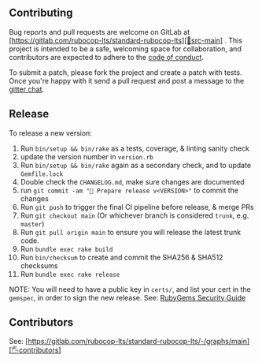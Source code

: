 ## Contributing

Bug reports and pull requests are welcome on GitLab at [https://gitlab.com/rubocop-lts/standard-rubocop-lts][🚎src-main]
. This project is intended to be a safe, welcoming space for collaboration, and contributors are expected to adhere to
the [code of conduct][conduct].

To submit a patch, please fork the project and create a patch with tests. Once you're happy with it send a pull request
and post a message to the [gitter chat][🏘chat].

## Release

To release a new version:

1. Run `bin/setup && bin/rake` as a tests, coverage, & linting sanity check
2. update the version number in `version.rb`
3. Run `bin/setup && bin/rake` again as a secondary check, and to update `Gemfile.lock`
4. Double check the `CHANGELOG.md`, make sure changes are documented
5. run `git commit -am "🔖 Prepare release v<VERSION>"` to commit the changes
6. Run `git push` to trigger the final CI pipeline before release, & merge PRs
7. Run `git checkout main` (Or whichever branch is considered `trunk`, e.g. `master`)
8. Run `git pull origin main` to ensure you will release the latest trunk code.
9. Run `bundle exec rake build`
10. Run `bin/checksum` to create and commit the SHA256 & SHA512 checksums
11. Run `bundle exec rake release`

NOTE: You will need to have a public key in `certs/`, and list your cert in the
`gemspec`, in order to sign the new release.
See: [RubyGems Security Guide][rubygems-security-guide]

## Contributors

See: [https://gitlab.com/rubocop-lts/standard-rubocop-lts/-/graphs/main][🖐contributors]

[conduct]: https://gitlab.com/rubocop-lts/standard-rubocop-lts/-/blob/main/CODE_OF_CONDUCT.md
[🖐contributors]: https://gitlab.com/rubocop-lts/standard-rubocop-lts/-/graphs/main
[🚎src-main]: https://gitlab.com/rubocop-lts/standard-rubocop-lts/-/tree/main
[🏘chat]: https://gitter.im/rubocop-lts/community
[rubygems-security-guide]: https://guides.rubygems.org/security/#building-gems
[rubygems]: https://rubygems.org

